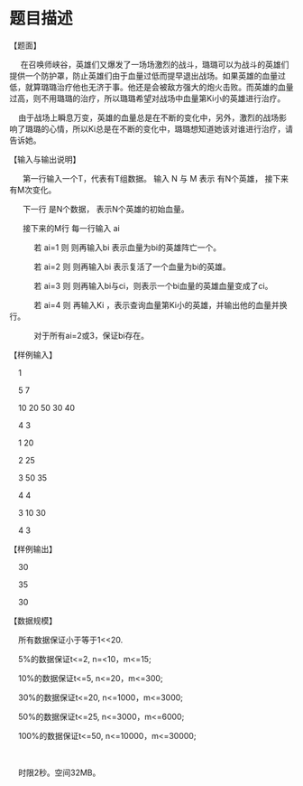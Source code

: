 # 题目描述


<p>
【题面】
</p>
<p>
     在召唤师峡谷，英雄们又爆发了一场场激烈的战斗，璐璐可以为战斗的英雄们提供一个防护罩，防止英雄们由于血量过低而提早退出战场。如果英雄的血量过低，就算璐璐治疗他也无济于事。他还是会被敌方强大的炮火击败。而英雄的血量过高，则不用璐璐的治疗，所以璐璐希望对战场中血量第Ki小的英雄进行治疗。
</p>
<p>
    由于战场上瞬息万变，英雄的血量总是在不断的变化中，另外，激烈的战场影响了璐璐的心情，所以Ki总是在不断的变化中，璐璐想知道她该对谁进行治疗，请告诉她。 
</p>
<p>
【输入与输出说明】 
</p>
<p>
      第一行输入一个T，代表有T组数据。
        输入 N 与 M 表示 有N个英雄， 接下来有M次变化。 
</p>
<p>
      下一行 是N个数据， 表示N个英雄的初始血量。
</p>
<p>
      接下来的M行 每一行输入 ai 
</p>
<p>
           若 ai=1 则      则再输入bi     
表示血量为bi的英雄阵亡一个。 
</p>
<p>
           若 ai=2 则      则再输入bi    表示复活了一个血量为bi的英雄。
</p>
<p>
           若 ai=3 则      则再输入bi与ci，则表示一个bi血量的英雄血量变成了ci。
</p>
<p>
           若 ai=4 则      再输入Ki ，表示查询血量第Ki小的英雄，并输出他的血量并换行。
</p>
<p>
           对于所有ai=2或3，保证bi存在。 
</p>
<p>
【样例输入】
</p>
<p>
    1
</p>
<p>
    5 7 
</p>
<p>
    10 20 50 30 40 
</p>
<p>
    4 3 
</p>
<p>
    1 20 
</p>
<p>
    2 25 
</p>
<p>
    3 50 35 
</p>
<p>
    4 4 
</p>
<p>
    3 10 30 
</p>
<p>
    4 3 
</p>
<p>
【样例输出】 
</p>
<p>
    30 
</p>
<p>
    35 
</p>
<p>
    30 
</p>
<p>
【数据规模】
</p>
<p>
    所有数据保证小于等于1&lt;&lt;20. 
</p>
<p>
    5%的数据保证t&lt;=2, n=&lt;10，m&lt;=15; 
</p>
<p>
    10%的数据保证t&lt;=5, n&lt;=20，m&lt;=300; 
</p>
<p>
    30%的数据保证t&lt;=20, n&lt;=1000，m&lt;=3000;
</p>
<p>
    50%的数据保证t&lt;=25, n&lt;=3000，m&lt;=6000; 
</p>
<p>
    100%的数据保证t&lt;=50, n&lt;=10000，m&lt;=30000; 
</p>
<p>
<br/>
</p>
<p>
    时限2秒。空间32MB。 
</p>
